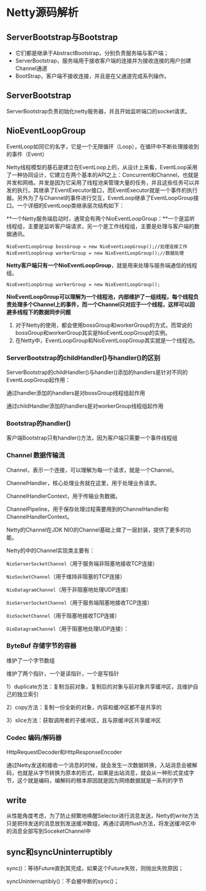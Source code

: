 # Netty源码解析

## ServerBootstrap与Bootstrap

- 它们都是继承于AbstractBootstrap，分别负责服务端与客户端；
- ServerBootstrap，服务端用于接收客户端的连接并为接收连接的用户创建Channel通道
- BootStrap，客户端不接收连接，并且是在父通道完成系列操作。

## ServerBootstrap

ServerBootstrap负责初始化netty服务器，并且开始监听端口的socket请求。

## NioEventLoopGroup

EventLoop如同它的名字，它是一个无限循环（Loop），在循环中不断处理接收到的事件（Event）

Netty线程模型的基石是建立在EventLoop上的，从设计上来看，EventLoop采用了一种协同设计，它建立在两个基本的API之上：Concurrent和Channel，也就是并发和网络。并发是因为它采用了线程池来管理大量的任务，并且这些任务可以并发的执行。其继承了EventExecutor接口，而EventExecutor就是一个事件的执行器。另外为了与Channel的事件进行交互，EventLoop继承了EventLoopGroup接口。一个详细的EventLoop类继承层次结构如下：

**一个Netty服务端启动时，通常会有两个NioEventLoopGroup：**一个是监听线程组，主要是监听客户端请求，另一个是工作线程组，主要是处理与客户端的数据通讯。

```
NioEventLoopGroup bossGroup = new NioEventLoopGroup();//处理连接工作
NioEventLoopGroup workerGroup = new NioEventLoopGroup();//数据处理
```

**Netty客户端只有一个NioEventLoopGroup**，就是用来处理与服务端通信的线程组。

```
NioEventLoopGroup workerGroup = new NioEventLoopGroup();
```

**NioEventLoopGroup可以理解为一个线程池，内部维护了一组线程，每个线程负责处理多个Channel上的事件，而一个Channel只对应于一个线程，这样可以回避多线程下的数据同步问题**

1. 对于Netty的使用，都会使用bossGroup和workerGroup的方式，而常说的bossGroup和workerGroup其实是NioEventLoopGroup的实例。
2. 在Netty中，EventLoopGroup和NioEventLoopGroup其实就是一个线程池。

### ServerBootstrap的childHandler()与handler()的区别

ServerBootstrap的childHandler()与handler()添加的handlers是针对不同的EventLoopGroup起作用：

通过handler添加的handlers是对bossGroup线程组起作用

通过childHandler添加的handlers是对workerGroup线程组起作用

### Bootstrap的handler()

客户端Bootstrap只有handler()方法，因为客户端只需要一个事件线程组



### Channel  数据传输流

Channel，表示一个连接，可以理解为每一个请求，就是一个Channel。

ChannelHandler，核心处理业务就在这里，用于处理业务请求。

ChannelHandlerContext，用于传输业务数据。

ChannelPipeline，用于保存处理过程需要用到的ChannelHandler和ChannelHandlerContext。

Netty的Channel在JDK NIO的Channel基础上做了一层封装，提供了更多的功能。

Netty的中的Channel实现类主要有：

`NioServerSocketChannel`（用于服务端非阻塞地接收TCP连接）

`NioSocketChannel`（用于维持非阻塞的TCP连接）

`NioDatagramChannel`（用于非阻塞地处理UDP连接）

`OioServerSocketChannel`（用于服务端阻塞地接收TCP连接）

`OioSocketChannel`（用于阻塞地接收TCP连接）

`OioDatagramChannel`（用于阻塞地处理UDP连接）：

### ByteBuf  存储字节的容器

维护了一个字节数组

维护了两个指针，一个是读指针，一个是写指针

1）duplicate方法：复制当前对象，复制后的对象与前对象共享缓冲区，且维护自己的独立索引

2）copy方法：复制一份全新的对象，内容和缓冲区都不是共享的

3）slice方法：获取调用者的子缓冲区，且与原缓冲区共享缓冲区

### Codec  编码/解码器

HttpRequestDecoder和HttpResponseEncoder

通过Netty发送和接收一个消息的时候，就会发生一次数据转换，入站消息会被解码，也就是从字节转换为原本的形式，如果是出站消息，就会从一种形式变成字节，这个就是编码，编解码的根本原因就是因为网络数据就是一系列的字节

## write

从性能角度考虑，为了防止频繁地唤醒Selector进行消息发送，Netty的write方法只是把待发送的消息放到发送缓冲数组，再通过调用flush方法，将发送缓冲区中的消息全部写到SoceketChannel中

## sync和syncUninterruptibly

sync()：等待Future直到其完成，如果这个Future失败，则抛出失败原因；

syncUninterruptibly()：不会被中断的sync()；

